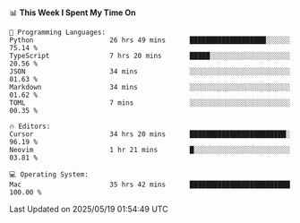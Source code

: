 <!--START_SECTION:waka-->
📊 **This Week I Spent My Time On** 

```text
💬 Programming Languages: 
Python                   26 hrs 49 mins      ███████████████████░░░░░░   75.14 % 
TypeScript               7 hrs 20 mins       █████░░░░░░░░░░░░░░░░░░░░   20.56 % 
JSON                     34 mins             ░░░░░░░░░░░░░░░░░░░░░░░░░   01.63 % 
Markdown                 34 mins             ░░░░░░░░░░░░░░░░░░░░░░░░░   01.62 % 
TOML                     7 mins              ░░░░░░░░░░░░░░░░░░░░░░░░░   00.35 % 

🔥 Editors: 
Cursor                   34 hrs 20 mins      ████████████████████████░   96.19 % 
Neovim                   1 hr 21 mins        █░░░░░░░░░░░░░░░░░░░░░░░░   03.81 % 

💻 Operating System: 
Mac                      35 hrs 42 mins      █████████████████████████   100.00 % 
```


 Last Updated on 2025/05/19 01:54:49 UTC
<!--END_SECTION:waka-->
